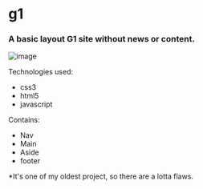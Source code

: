 # g1
### A basic layout G1 site without news or content.
![image](https://user-images.githubusercontent.com/82851236/130835770-4d2c4cd4-9dea-4f7d-b0ee-b615dff2d06d.png)

Technologies used:
+ css3
+ html5
+ javascript

Contains:
+ Nav
+ Main
+ Aside
+ footer

*It's one of my oldest project, so there are a lotta flaws.
